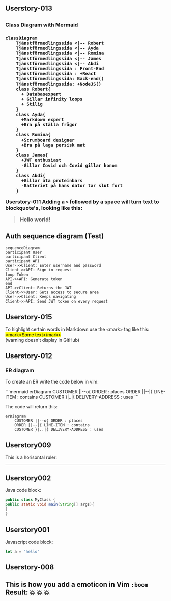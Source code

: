 <h2>Userstory-013<h2>
<h3>Class Diagram with Mermaid<h3>


```mermaid
classDiagram
    Tjänstförmedlingssida <|-- Robert
    Tjänstförmedlingssida <|-- Ayda
    Tjänstförmedlingssida <|-- Romina
    Tjänstförmedlingssida <|-- James
    Tjänstförmedlingssida <|-- Abdi
    Tjänstförmedlingssida : Front-End
    Tjänstförmedlingssida : +React
    Tjänstförmedlingssida: Back-end()
    Tjänstförmedlingssida: +NodeJS()
    class Robert{
      + Databasexpert
      + Gillar infinity loops
      + Stilig
    }
    class Ayda{
      +Markdown expert
      +Bra på ställa frågor
    }
    class Romina{
      +Scrumboard designer
      +Bra på laga persisk mat
    }
    class James{
      +JWT enthusiast
      -Gillar Covid och Covid gillar honom
    }
    class Abdi{
      +Gillar äta proteinbars
      -Batteriet på hans dator tar slut fort
    }
```


**Userstory-011**
Adding a `>` followed by a space will turn text to blockquote's, looking like this:
> Hello world!



<h2>Auth sequence diagram (Test)</h2>

```mermaid
sequenceDiagram
participant User
participant Client
participant API
User->>Client: Enter username and password
Client->>API: Sign in request
loop Token
API->>API: Generate token
end
API->>Client: Returns the JWT
Client->>User: Gets access to secure area
User->>Client: Keeps navigating
Client->>API: Send JWT token on every request
```


<h2>Userstory-015</h2>
To highlight certain words in Markdown use the &ltmark&gt tag like this:</br>
<mark>&ltmark&gtSome text&lt/mark&gt</mark></br>
(warning doesn't display in GitHub)


## Userstory-012

### ER diagram

To create an ER write the code below in vim:

\```mermaid 
erDiagram
    CUSTOMER ||--o{ ORDER : places
    ORDER ||--|{ LINE-ITEM : contains
    CUSTOMER }|..|{ DELIVERY-ADDRESS : uses
\```

The code will return this:

```mermaid
erDiagram
    CUSTOMER ||--o{ ORDER : places
    ORDER ||--|{ LINE-ITEM : contains
    CUSTOMER }|..|{ DELIVERY-ADDRESS : uses
```

<h2>Userstory009</h2>

This is a horisontal ruler:
<hr />

<h2>Userstory002</h2>

Java code block:

``` java
public class MyClass {
public static void main(String[] args){
}
}
```

<h2>Userstory001</h2>

Javascript code block:

```javascript
let a = "hello"
```
<h2>Userstory-008<h2>

This is how you add a emoticon in Vim `:boom`
Result:
:boom: :boom: :boom:
